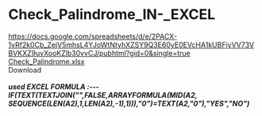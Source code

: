 # Check_Palindrome_IN-_EXCEL
https://docs.google.com/spreadsheets/d/e/2PACX-1vRf2k0Cb_ZejV5mhsL4YJoWtNtyhXZSY9Q3E60yE0EVcHA1kUBFjyVV73VBVKXZ9uvXooKZlb30vvCJ/pubhtml?gid=0&single=true
<br>
[Check_Palindrome.xlsx](https://github.com/manas-palai123/Check_Palindrome_IN-_EXCEL/files/10492895/Check_Palindrome.xlsx)
<br>Download
<br><br><i><b><message>used EXCEL FORMULA :---   IF(TEXT(TEXTJOIN("",FALSE,ARRAYFORMULA(MID(A2, SEQUENCE(LEN(A2),1,LEN(A2),-1),1))),"0")=TEXT(A2,"0"),"YES","NO")

